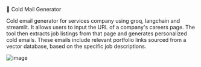 📧 Cold Mail Generator

Cold email generator for services company using groq, langchain and streamlit. It allows users to input the URL of a company's careers page. The tool then extracts job listings from that page and generates personalized cold emails. These emails include relevant portfolio links sourced from a vector database, based on the specific job descriptions.

![image](https://github.com/user-attachments/assets/e78aa033-145f-4daf-bf35-68045bbf122e)
